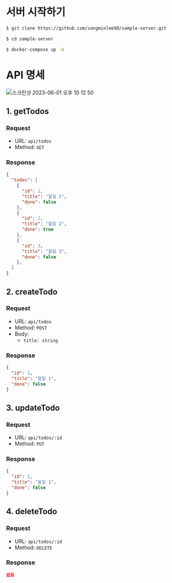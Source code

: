 # 서버 시작하기

```bash
$ git clone https://github.com/sangminlee98/sample-server.git
```
```bash
$ cd sample-server
```
```bash
$ docker-compose up -d
```
# API 명세
![스크린샷 2023-06-01 오후 10 12 50](https://github.com/sangminlee98/sample-server/assets/83197138/82f306a0-4c56-4d9b-a89d-c67a86ec352d)

## 1. getTodos
  ### Request

  - URL: `api/todos`
  - Method: `GET`

  ### Response

  ```json
  {
    "todos": [
      {
        "id": 1,
        "title": "할일 1",
        "done": false
      },
      {
        "id": 2,
        "title": "할일 2",
        "done": true
      },
      {
        "id": 3,
        "title": "할일 3",
        "done": false
      },
    ]
  }
  ```
  
## 2. createTodo 
  
  ### Request

  - URL: `api/todos`
  - Method: `POST`
  - Body:
      - `title: string`

  ### Response

  ```json
  {
    "id": 1,
    "title": "할일 1",
    "done": false
  }
  ```
  
## 3. updateTodo

  ### Request

  - URL: `api/todos/:id`
  - Method: `PUT`

  ### Response

  ```json
  {
    "id": 1,
    "title": "할일 1",
    "done": false
  }
  ```
  
## 4. deleteTodo

  ### Request

  - URL: `api/todos/:id`
  - Method: `DELETE`

  ### Response

  ```json
  없음
  ```
